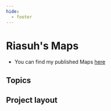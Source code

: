 ```yaml
---
hide:
  - footer
---
```


# Riasuh's Maps
* You can find my published Maps [here](https://beatsaver.com/profile/4284474)
## Topics


## Project layout